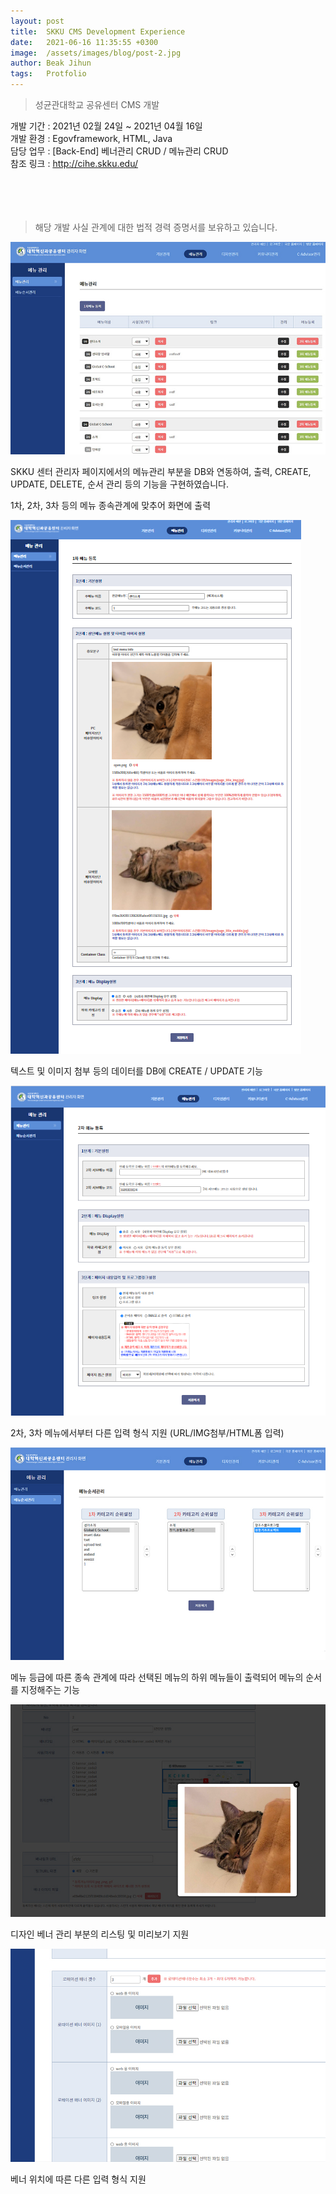 ```yaml
---
layout: post
title:  SKKU CMS Development Experience
date:   2021-06-16 11:35:55 +0300
image:  /assets/images/blog/post-2.jpg
author: Beak Jihun
tags:   Protfolio
---
```


> 성균관대학교 공유센터 CMS 개발

개발 기간 : 2021년 02월 24일 ~ 2021년 04월 16일  
개발 환경 : Egovframework, HTML, Java  
담당 업무 : [Back-End] 베너관리 CRUD / 메뉴관리 CRUD  
참조 링크 : http://cihe.skku.edu/
<br/>  
<br/>  
<br/>
> 해당 개발 사실 관계에 대한 법적 경력 증명서를 보유하고 있습니다.

![](/assets/images/blog/post-2_1.jpg)

SKKU 센터 관리자 페이지에서의 메뉴관리 부분을 DB와 연동하여, 출력, CREATE, UPDATE, DELETE, 순서 관리 등의 기능을 구현하였습니다.  

1차, 2차, 3차 등의 메뉴 종속관계에 맞추어 화면에 출력

![](/assets/images/blog/post-2_2.jpg)

텍스트 및 이미지 첨부 등의 데이터를 DB에 CREATE / UPDATE 기능

![](/assets/images/blog/post-2_3.jpg)

2차, 3차 메뉴에서부터 다른 입력 형식 지원 (URL/IMG첨부/HTML폼 입력)

![](/assets/images/blog/post-2_4.jpg)

메뉴 등급에 따른 종속 관계에 따라 선택된 메뉴의 하위 메뉴들이 출력되어 메뉴의 순서를 지정해주는 기능


![](/assets/images/blog/post-2_6.jpg)

디자인 베너 관리 부분의 리스팅 및 미리보기 지원

![](/assets/images/blog/post-2_7.jpg)

베너 위치에 따른 다른 입력 형식 지원

